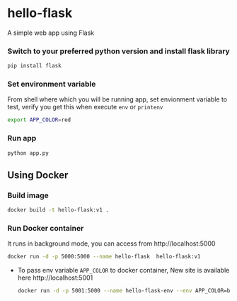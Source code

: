 # hello-flask

A simple web app using Flask

### Switch to your preferred python version and install flask library

```bash
pip install flask
```

### Set environment variable

From shell where which you will be running app, set envionment variable to test, verify you get this when execute `env` or `printenv`

```bash
export APP_COLOR=red
```

### Run app

```bash
python app.py
```

## Using Docker

### Build image

```bash
docker build -t hello-flask:v1 .
```

### Run Docker container

It runs in background mode, you can access from http://localhost:5000

```bash
docker run -d -p 5000:5000 --name hello-flask  hello-flask:v1
```

* To pass env variable `APP_COLOR` to docker container, New site is available here http://localhost:5001

    ```bash
    docker run -d -p 5001:5000 --name hello-flask-env --env APP_COLOR=blue  hello-flask:v1
    ```
